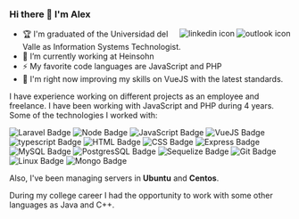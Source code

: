 ### Hi there 👋 I'm Alex

<a href="mailto:johnalexandermb@outlook.com" target="_blank">
  <img align="right" src="https://user-images.githubusercontent.com/83927877/163906380-ec24ea7f-9552-4780-912c-346eb28eaaa5.png" alt="outlook icon">
</a>
<a href="https://www.linkedin.com/in/john-alexander-martinez-a3100b208/" target="_blank">
  <img align="right" src="https://user-images.githubusercontent.com/83927877/163906575-7e7d8d55-ea20-47f3-85b0-80b4643e87c4.png" alt="linkedin icon">
</a>

- 🏆 I'm graduated of the Universidad del Valle as Information Systems Technologist.
- 🔭 I’m currently working at Heinsohn
- ⚡ My favorite code languages are JavaScript and PHP 
- 🌱 I'm right now improving my skills on VueJS with the latest standards.

I have experience working on different projects as an employee and freelance. I have been working with JavaScript and PHP during  4 years.
Some of the technologies I worked with:

![Laravel Badge](https://img.shields.io/badge/Laravel-red?style=for-the-badge&logo=Laravel&logoColor=white)
![Node Badge](https://img.shields.io/badge/-Node.js-339933?style=for-the-badge&logo=node.js&logoColor=white)
![JavaScript Badge](https://img.shields.io/badge/-JavaScript-FCC624?style=for-the-badge&logo=JavaScript&logoColor=323330)
![VueJS Badge](https://img.shields.io/badge/Vue.js-35495E?style=for-the-badge&logo=vuedotjs&logoColor=4FC08D)
![typescript Badge](https://img.shields.io/badge/Typescript-blue?style=for-the-badge&logo=typescript&logoColor=white)
![HTML Badge](https://img.shields.io/badge/-HTML-E34F26?style=for-the-badge&logo=html5&logoColor=white)
![CSS Badge](https://img.shields.io/badge/-CSS-1572B6?style=for-the-badge&logo=css3&logoColor=white)
![Express Badge](https://img.shields.io/badge/-Express.js-green?style=for-the-badge&logo=Express&logoColor=black)
![MySQL Badge](https://img.shields.io/badge/-MySQL-4479A1?style=for-the-badge&logo=MySQL&logoColor=white)
![PostgresSQL Badge](https://img.shields.io/badge/postgresql-4169e1?style=for-the-badge&logo=postgresql&logoColor=white)
![Sequelize Badge](https://img.shields.io/badge/-Sequelize-eeeeee?style=for-the-badge&logo=sequelize&logoColor=00b1ea)
![Git Badge](https://img.shields.io/badge/-Git-F05032?style=for-the-badge&logo=git&logoColor=white)
![Linux Badge](https://img.shields.io/badge/-Linux-FCC624?style=for-the-badge&logo=Linux&logoColor=black)
![Mongo Badge](https://img.shields.io/badge/MongoDB-4EA94B?style=for-the-badge&logo=mongodb&logoColor=white)



Also, I've been managing servers in **Ubuntu** and **Centos**.

During my college career I had the opportunity to work with some other languages as Java and C++.
